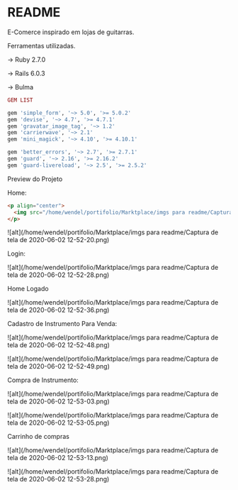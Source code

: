 # README

E-Comerce inspirado em lojas de guitarras. 

Ferramentas utilizadas.

-> Ruby 2.7.0	

-> Rails 6.0.3

-> Bulma



```ruby
GEM LIST

gem 'simple_form', '~> 5.0', '>= 5.0.2'
gem 'devise', '~> 4.7', '>= 4.7.1'
gem 'gravatar_image_tag', '~> 1.2'
gem 'carrierwave', '~> 2.1'
gem 'mini_magick', '~> 4.10', '>= 4.10.1'  

gem 'better_errors', '~> 2.7', '>= 2.7.1'
gem 'guard', '~> 2.16', '>= 2.16.2'
gem 'guard-livereload', '~> 2.5', '>= 2.5.2'
```

Preview do Projeto

Home:

```html
<p align="center">
  <img src="/home/wendel/portifolio/Marktplace/imgs para readme/Captura de tela de 2020-06-02 12-52-20.png" width="350" title="hover text"> 
</p>
```



![alt](/home/wendel/portifolio/Marktplace/imgs para readme/Captura de tela de 2020-06-02 12-52-20.png)



Login:

![alt](/home/wendel/portifolio/Marktplace/imgs para readme/Captura de tela de 2020-06-02 12-52-28.png)

Home Logado

![alt](/home/wendel/portifolio/Marktplace/imgs para readme/Captura de tela de 2020-06-02 12-52-36.png)

Cadastro de Instrumento Para Venda:

![alt](/home/wendel/portifolio/Marktplace/imgs para readme/Captura de tela de 2020-06-02 12-52-48.png)

![alt](/home/wendel/portifolio/Marktplace/imgs para readme/Captura de tela de 2020-06-02 12-52-49.png)

Compra de Instrumento:

![alt](/home/wendel/portifolio/Marktplace/imgs para readme/Captura de tela de 2020-06-02 12-53-03.png)

![alt](/home/wendel/portifolio/Marktplace/imgs para readme/Captura de tela de 2020-06-02 12-53-05.png)

Carrinho de compras

![alt](/home/wendel/portifolio/Marktplace/imgs para readme/Captura de tela de 2020-06-02 12-53-13.png)

![alt](/home/wendel/portifolio/Marktplace/imgs para readme/Captura de tela de 2020-06-02 12-53-28.png)